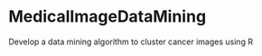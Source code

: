 MedicalImageDataMining
======================

Develop a data mining algorithm to cluster cancer images using R

